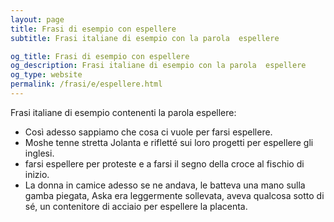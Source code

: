 ```yaml
---
layout: page
title: Frasi di esempio con espellere 
subtitle: Frasi italiane di esempio con la parola  espellere

og_title: Frasi di esempio con espellere 
og_description: Frasi italiane di esempio con la parola  espellere
og_type: website
permalink: /frasi/e/espellere.html
---
```


Frasi italiane di esempio contenenti la parola espellere:


- Così adesso sappiamo che cosa ci vuole per farsi espellere.
- Moshe tenne stretta Jolanta e rifletté sui loro progetti per espellere gli inglesi.
- farsi espellere per proteste e a farsi il segno della croce al fischio di inizio.
- La donna in camice adesso se ne andava, le batteva una mano sulla gamba piegata, Aska era leggermente sollevata, aveva qualcosa sotto di sé, un contenitore di acciaio per espellere la placenta.
